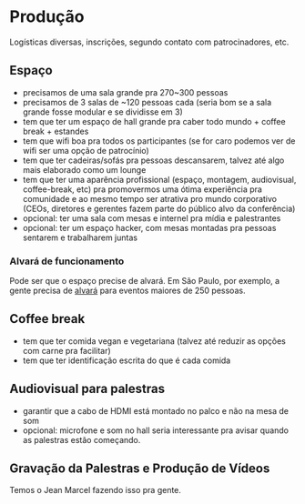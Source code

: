 # Produção

Logísticas diversas, inscrições, segundo contato com patrocinadores, etc.

## Espaço

* precisamos de uma sala grande pra 270~300 pessoas
* precisamos de 3 salas de ~120 pessoas cada (seria bom se a sala grande fosse modular e se dividisse em 3)
* tem que ter um espaço de hall grande pra caber todo mundo + coffee break + estandes
* tem que wifi boa pra todos os participantes (se for caro podemos ver de wifi ser uma opção de patrocínio)
* tem que ter cadeiras/sofás pra pessoas descansarem, talvez até algo mais elaborado como um lounge
* tem que ter uma aparência profissional (espaço, montagem, audiovisual, coffee-break, etc) pra promovermos uma ótima experiência pra comunidade e ao mesmo tempo ser atrativa pro mundo corporativo (CEOs, diretores e gerentes fazem parte do público alvo da conferência)
* opcional: ter uma sala com mesas e internel pra mídia e palestrantes
* opcional: ter um espaço hacker, com mesas montadas pra pessoas sentarem e trabalharem juntas

### Alvará de funcionamento

Pode ser que o espaço precise de alvará. Em São Paulo, por exemplo, a gente precisa de [alvará](https://leismunicipais.com.br/a/sp/s/sao-paulo/decreto/2008/4996/49969/decreto-n-49969-2008-regulamenta-a-expedicao-de-auto-de-licenca-de-funcionamento-alvara-de-funcionamento-alvara-de-autorizacao-para-eventos-publicos-e-temporarios-e-termo-de-consulta-de-funcionamento-em-consonancia-com-as-leis-n-10205-de-4-de-dezembro-de-1986-e-n-13-885-de-25-de-agosto-de-2004-revoga-os-decretos-e-a-portaria-que-especifica) para eventos maiores de 250 pessoas.

## Coffee break

* tem que ter comida vegan e vegetariana (talvez até reduzir as opções com carne pra facilitar)
* tem que ter identificação escrita do que é cada comida

## Audiovisual para palestras

* garantir que a cabo de HDMI está montado no palco e não na mesa de som
* opcional: microfone e som no hall seria interessante pra avisar quando as palestras estão começando.

## Gravação da Palestras e Produção de Vídeos

Temos o Jean Marcel fazendo isso pra gente.
